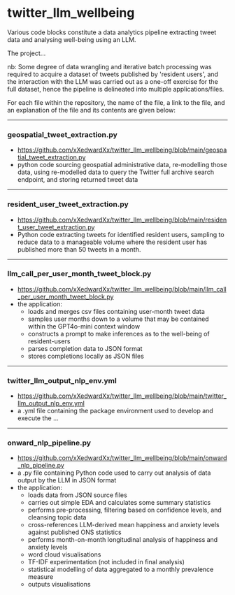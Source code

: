 # twitter_llm_wellbeing

Various code blocks constitute a data analytics pipeline extracting tweet data and analysing well-being using an LLM.

The project...

nb: Some degree of data wrangling and iterative batch processing was required to acquire a dataset of tweets published by 'resident users', 
and the interaction with the LLM was carried out as a one-off exercise for the full dataset, hence the pipeline is delineated into multiple applications/files. 

For each file within the repository, the name of the file, a link to the file, and an explanation of the file and its contents are given below:

---
### geospatial_tweet_extraction.py
- https://github.com/xXedwardXx/twitter_llm_wellbeing/blob/main/geospatial_tweet_extraction.py
- python code sourcing geospatial administrative data, re-modelling those data, using re-modelled data to query the Twitter full archive search endpoint, and storing returned tweet data
---
### resident_user_tweet_extraction.py
- https://github.com/xXedwardXx/twitter_llm_wellbeing/blob/main/resident_user_tweet_extraction.py
- Python code extracting tweets for identified resident users, sampling to reduce data to a manageable volume where the resident user has published more than 50 tweets in a month. 
---
### llm_call_per_user_month_tweet_block.py
- https://github.com/xXedwardXx/twitter_llm_wellbeing/blob/main/llm_call_per_user_month_tweet_block.py
- the application:
  - loads and merges csv files containing user-month tweet data
  - samples user months down to a volume that may be contained within the GPT4o-mini context window 
  - constructs a prompt to make inferences as to the well-being of resident-users
  - parses completion data to JSON format
  - stores completions locally as JSON files
---
### twitter_llm_output_nlp_env.yml
- https://github.com/xXedwardXx/twitter_llm_wellbeing/blob/main/twitter_llm_output_nlp_env.yml
- a .yml file containing the package environment used to develop and execute the ...
---
### onward_nlp_pipeline.py
- https://github.com/xXedwardXx/twitter_llm_wellbeing/blob/main/onward_nlp_pipeline.py
- a .py file containing Python code used to carry out analysis of data output by the LLM in JSON format
- the application:
  - loads data from JSON source files
  - carries out simple EDA and calculates some summary statistics
  - performs pre-processing, filtering based on confidence levels, and cleansing topic data
  - cross-references LLM-derived mean happiness and anxiety levels against published ONS statistics
  - performs month-on-month longitudinal analysis of happiness and anxiety levels
  - word cloud visualisations
  - TF-IDF experimentation (not included in final analysis)
  - statistical modelling of data aggregated to a monthly prevalence measure
  - outputs visualisations
